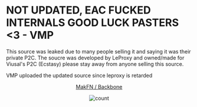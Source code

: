 # NOT UPDATED, EAC FUCKED INTERNALS GOOD LUCK PASTERS <3 - VMP

This source was leaked due to many people selling it and saying it was their private P2C.
The soucre was developed by LeProxy and owned/made for Viusal's P2C (Ecstasy) please stay away from anyone selling this source.

VMP uploaded the updated source since leproxy is retarded

<p align="center">
  <a href="https://hardline.cc/">MakFN / Backbone</a>
</p>


<p align="center">
  <img src="https://counter.lunoxia.net/get/@freakiestfreak?theme=asoul" alt="count"/>
</p>
